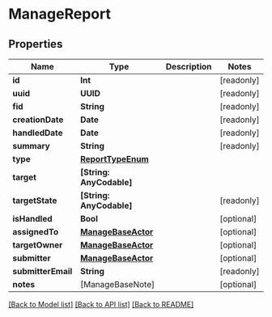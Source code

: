 # ManageReport

## Properties
Name | Type | Description | Notes
------------ | ------------- | ------------- | -------------
**id** | **Int** |  | [readonly] 
**uuid** | **UUID** |  | [readonly] 
**fid** | **String** |  | [readonly] 
**creationDate** | **Date** |  | [readonly] 
**handledDate** | **Date** |  | [readonly] 
**summary** | **String** |  | [readonly] 
**type** | [**ReportTypeEnum**](ReportTypeEnum.md) |  | 
**target** | **[String: AnyCodable]** |  | 
**targetState** | **[String: AnyCodable]** |  | [readonly] 
**isHandled** | **Bool** |  | [optional] 
**assignedTo** | [**ManageBaseActor**](ManageBaseActor.md) |  | [optional] 
**targetOwner** | [**ManageBaseActor**](ManageBaseActor.md) |  | [optional] 
**submitter** | [**ManageBaseActor**](ManageBaseActor.md) |  | [optional] 
**submitterEmail** | **String** |  | [readonly] 
**notes** | [ManageBaseNote] |  | [optional] 

[[Back to Model list]](../README.md#documentation-for-models) [[Back to API list]](../README.md#documentation-for-api-endpoints) [[Back to README]](../README.md)


